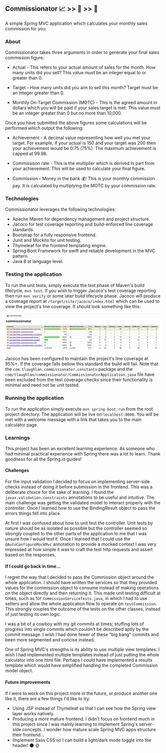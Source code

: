 ## Commissionator :chart_with_upwards_trend: >> :robot: >> :money_with_wings:

A simple Spring MVC application which calculates your monthly sales commission for you.

### About

Commissionator takes three arguments in order to generate your final sales commission figure:

- Actual - This refers to your actual amount of sales for the month. How many units did you sell? This value must be an
integer equal to or greater than 0.

- Target - How many units did you aim to sell this month? Target must be an integer greater than 0.

- Monthly On-Target Commission (MOTC) - This is the agreed amount in dollars which you will be paid if your sales target
 is met. This value must be an integer greater than 0 but no more than 10,000.
 
 Once you have submitted the above figures some calculations will be performed which output the following:
 
 - Achievement - A decimal value representing how well you met your target. For example, if your actual is 150 and your 
 target was 200 then your achievement would be 0.75 (75%). The maximum achievement is capped at 99.98.
 
 - Commissison rate - This is the multiplier which is derived in part from your achievement. This will be used to
 calculate your final figure.
 
 - Commission - Money in the bank :moneybag:! This is your monthly commission pay. It is calculated by multiplying the 
 MOTC by your commission rate.
 
 ### Technologies
 
 Commissionator leverages the following technologies:
 
 - Apache Maven for dependency management and project structure.
 - Jacoco for test coverage reporting and build-enforced line coverage standards.
 - Bootstrap for a fully responsive frontend.
 - Junit and Mockito for unit testing.
 - Thymeleaf for the frontend templating engine.
 - Spring Boot Framework for swift and reliable development in the MVC pattern.
 - Java 8 at language level.
 
 ### Testing the application
 
 To run the unit tests, simply execute the test phase of Maven's build lifecycle, `mvn test`. If you wish to trigger 
 Jacoco's test coverage reporting then run `mvn verify` or some later build lifecycle phase. Jacoco will produce a 
 coverage report at `/target/site/jacoco/index.html` which can be used to view the project's line coverage. It should
 look something like this:
 
 ![line_coverage_report](https://github.com/tlaughlan/commissionator/blob/master/src/main/resources/line_coverage_report.PNG)
 
 Jacoco has been configured to maintain the project's line coverage at 95%+. If the coverage falls bellow this standard
 the build will fail. Note that the `com.tlaughlan.commissionator.constants` package and the 
 `com/tlaughlan/commissionator/CommissionatorApplication.java` file have been excluded from the test coverage checks 
 since their functionality is minimal and need not be unit tested.
 
 ### Running the application
 
 To run the application simply execute `mvn spring-boot:run` from the root project directory. The application will be
 live on `localhost:8080`. You will be met with a welcome message with a link that takes you to the main calculator 
 page.
 
 ### Learnings
 
 This project has been an excellent learning experience. As someone who had minimal practical experience with Spring 
 there was a lot to learn. Thank goodness for all the Spring.io guides!
 
 #### Challenges
 
 For the input validation I decided to focus on implementing server-side checks instead of doing it before submission 
 in the frontend. This was a deliberate choice for the sake of learning. I found the `javax.validation.constraints` 
 annotations to be useful and intuitive. The main challenge was getting the validated model to interact properly with 
 the controller. Once I learned how to use the BindingResult object to pass the errors things fell into place.
 
 At first I was confused about how to unit test the controller. Unit tests by nature should be as isolated as possible
 but the controller seemed so strongly coupled to the other parts of the application to me that I was unsure how I would
 test it. Once I learned that I could use the `@AutoConfigureMockMvc` annotation to provide a mocked context I was very
 impressed at how simple it was to craft the test http requests and assert based on the responses.
 
 #### If I could go back in time...
 
 I regret the way that I decided to pass the Commission object around the whole application. I should have written the 
 services so that they provided values for the commission object to consume instead of making operations on the object
 directly and then returning it. This made unit testing difficult at times, such as for `CommissionServiceTests.java`, 
 in which I had to use setters and allow the whole application flow to operate on `testCommission`. This strongly 
 couples the outcome of the tests on the other classes, instead of just testing its own logic.
 
 I was a bit of a cowboy with my git commits at times; stuffing lots of progress into single commits which couldn't be 
 described aptly by the commit message. I wish I had done fewer of these "big bang" commits and been more segmented and
 concise instead.
 
 One of Spring MVC's strengths is its ability to use multiple view templates. I wish I had implemented multiple 
 templates instead of just putting the whole calculator into one html file. Perhaps I could have implemented a results 
 template which would have simplified handling the completed Commission model object.
 
 #### Future improvements
 
 If I were to work on this project more in the future, or produce another one like it, there are a few things I'd like
 to try:
 
 - Using JSP instead of Thymeleaf so that I can see how the Spring view layer works natively.
 - Producing a more mature frontend. I didn't focus on frontend much in this project since I was mainly learning to 
 implement Spring's server-side concepts. I wonder how mature scale Spring MVC apps structure their frontend...
 - Implement Sass CSS so I can build a light/dark mode toggle into the header! :new_moon: :sun_with_face: